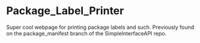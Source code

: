 # Package_Label_Printer
 Super cool webpage for printing package labels and such. Previously found on the package_manifest branch of the SimpleInterfaceAPI repo.
